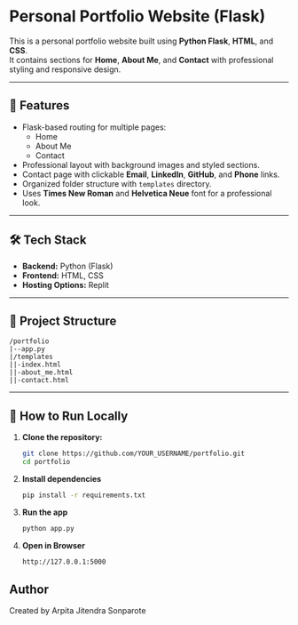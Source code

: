 # Personal Portfolio Website (Flask)

This is a personal portfolio website built using **Python Flask**, **HTML**, and **CSS**.  
It contains sections for **Home**, **About Me**, and **Contact** with professional styling and responsive design.

---

## 📌 Features
- Flask-based routing for multiple pages:
  - Home
  - About Me
  - Contact
- Professional layout with background images and styled sections.
- Contact page with clickable **Email**, **LinkedIn**, **GitHub**, and **Phone** links.
- Organized folder structure with `templates` directory.
- Uses **Times New Roman** and **Helvetica Neue** font for a professional look.

---

## 🛠 Tech Stack
- **Backend:** Python (Flask)
- **Frontend:** HTML, CSS
- **Hosting Options:** Replit

---

## 📂 Project Structure
```
/portfolio
|--app.py
|/templates
||-index.html
||-about_me.html
||-contact.html
```

---

## 🚀 How to Run Locally
1. **Clone the repository:**
   ```bash
   git clone https://github.com/YOUR_USERNAME/portfolio.git
   cd portfolio
2. **Install dependencies**
   ```bash
   pip install -r requirements.txt
3. **Run the app**
   ```bash
   python app.py
4. **Open in Browser**
   ```bash
   http://127.0.0.1:5000

## Author
Created by Arpita Jitendra Sonparote
